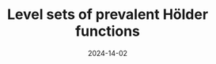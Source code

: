 ---
title: "Level sets of prevalent Hölder functions"
collection: preprints
permalink: /preprint/prevalent-holder-functions
date: 2024-14-02
venue: 'Preprint, available at: https://arxiv.org/abs/2402.08520'
citation: 'R. Anttila, B. Bárány, A. Käenmäki (2024). <i>Level sets of prevalent Hölder functions</i>. Preprint, available at: https://arxiv.org/abs/2402.08520'
info: 'Preprint, available at: https://arxiv.org/abs/2402.08520'
authors: 'R. Anttila, B. Bárány, A. Käenmäki'
arxiv: 'https://arxiv.org/abs/2402.08520'
pdf: '../files/holder-functions.pdf'
---